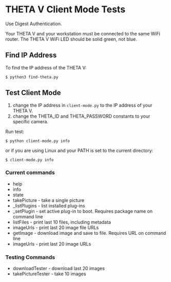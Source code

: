 # THETA V Client Mode Tests

Use Digest Authentication.

Your THETA V and your workstation must be connected to the same
WiFi router.  The THETA V WiFi LED should be solid green, not blue.

## Find IP Address

To find the IP address of the THETA V:

    $ python3 find-theta.py

## Test Client Mode

1. change the IP address in `client-mode.py` to the IP address of your THETA V.
2. change the THETA_ID and THETA_PASSWORD constants to your specific camera.

Run test:

    $ python client-mode.py info

or if you are using Linux and your PATH is set to the current directory:

    $ client-mode.py info

### Current commands

* help
* info
* state
* takePicture - take a single picture
* _listPlugins - list installed plug-ins
* _setPlugin - set active plug-in to boot. Requires package name on command line
* listFiles - print last 10 files, including metadata
* imageUrls - print last 20 image file URLs
* getImage - download image and save to file. Requires URL on command line
* imageUrls - print last 20 image URLs

### Testing Commands

* downloadTester - download last 20 images
* takePictureTester - take 10 images

